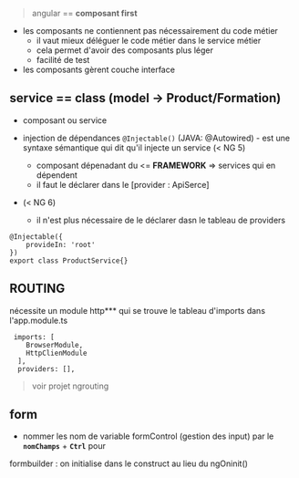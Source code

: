 > angular == **composant first**

- les composants ne contiennent pas nécessairement du code métier
    - il vaut mieux déléguer le code métier dans le service métier
    - cela permet d'avoir des composants plus léger
    - facilité de test
- les composants gèrent couche interface

## service == class (model -> Product/Formation)
- composant ou service
- injection de dépendances `@Injectable()` (JAVA: @Autowired) - est une syntaxe sémantique qui dit qu'il injecte un service (< NG 5)
    - composant dépenadant du <= **FRAMEWORK** => services qui en dépendent
    - il faut le déclarer dans le [provider : ApiSerce]


- (< NG 6)
    - il n'est plus nécessaire de le déclarer dasn le tableau de providers
```typscript
@Injectable({
    provideIn: 'root'
})
export class ProductService{}
```

## ROUTING
nécessite un module http*** qui se trouve le tableau d'imports dans l'app.module.ts
```typscript
 imports: [
    BrowserModule,
    HttpClienModule
  ],
  providers: [],
```

> voir projet ngrouting

## form

- nommer les nom de variable formControl (gestion des input) par le **`nomChamps`** + **`Ctrl`** pour


formbuilder : on initialise dans le construct au lieu du ngOninit()